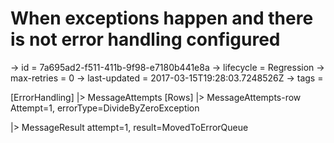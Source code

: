# When exceptions happen and there is not error handling configured

-> id = 7a695ad2-f511-411b-9f98-e7180b441e8a
-> lifecycle = Regression
-> max-retries = 0
-> last-updated = 2017-03-15T19:28:03.7248526Z
-> tags = 

[ErrorHandling]
|> MessageAttempts
    [Rows]
    |> MessageAttempts-row Attempt=1, errorType=DivideByZeroException

|> MessageResult attempt=1, result=MovedToErrorQueue
~~~
